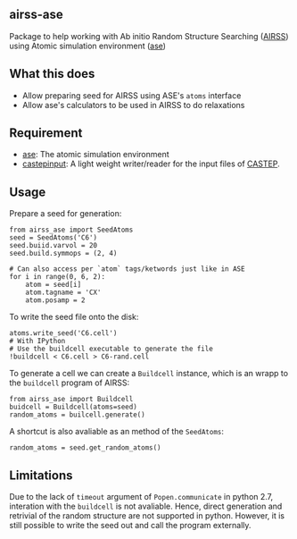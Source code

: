airss-ase
---------

Package to help working with Ab initio Random Structure Searching ([AIRSS](https://www.mtg.msm.cam.ac.uk/Codes/AIRSS))
using Atomic simulation environment ([ase](https://wiki.fysik.dtu.dk/ase/))


What this does
--------------
* Allow preparing seed for AIRSS using ASE's `atoms` interface
* Allow ase's calculators to be used in AIRSS to do relaxations


Requirement
-----------
* [ase](https://wiki.fysik.dtu.dk/ase/): The atomic simulation environment
* [castepinput](https://gitlab.com/bz1/castepinput): A light weight writer/reader for the input files of [CASTEP](www.caste.org).

Usage
-----
Prepare a seed for generation:
```
from airss_ase import SeedAtoms
seed = SeedAtoms('C6')
seed.buiid.varvol = 20
seed.build.symmops = (2, 4)

# Can also access per `atom` tags/ketwords just like in ASE
for i in range(0, 6, 2):
    atom = seed[i]
    atom.tagname = 'CX'
    atom.posamp = 2
```

To write the seed file onto the disk:
```
atoms.write_seed('C6.cell')
# With IPython
# Use the buildcell executable to generate the file
!buildcell < C6.cell > C6-rand.cell
```

To generate a cell we can create a `Buildcell` instance,
which is an wrapp to the `buildcell` program of AIRSS:

```
from airss_ase import Buildcell
buidcell = Buildcell(atoms=seed)
random_atoms = builcell.generate()
```

A shortcut is also avaliable as an method of the `SeedAtoms`:
```
random_atoms = seed.get_random_atoms()
```

Limitations
-----------
Due to the lack of `timeout` argument of `Popen.communicate` in python 2.7,
interation with the `buildcell` is not avaliable. Hence, direct generation and 
retrivial of the random structure are not supported in python. However, it is 
still possible to write the seed out and call the program externally.
